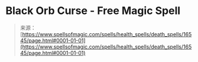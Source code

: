 <!--yml
category: 未分类
date: 2024-06-12 18:56:57
-->

# Black Orb Curse - Free Magic Spell

> 来源：[https://www.spellsofmagic.com/spells/health_spells/death_spells/16545/page.html#0001-01-01](https://www.spellsofmagic.com/spells/health_spells/death_spells/16545/page.html#0001-01-01)
